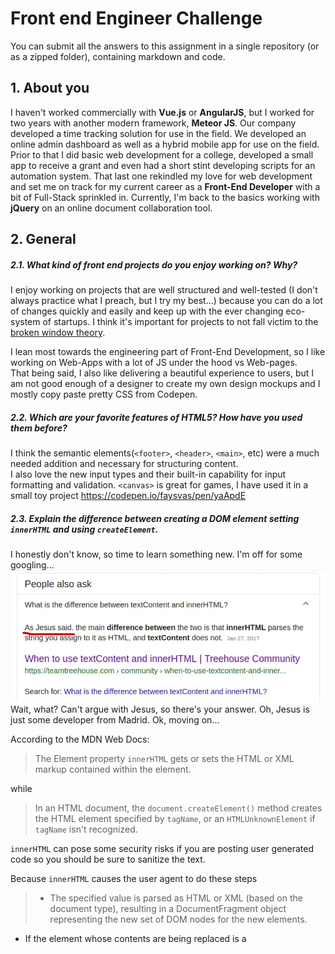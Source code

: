 # Front end Engineer Challenge

You can submit all the answers to this assignment in a single repository (or as a zipped folder), containing markdown and code.

## 1. About you

I haven't worked commercially with **Vue.js** or **AngularJS**, but I worked for two years with another modern framework, **Meteor JS**. Our company developed a time tracking solution for use in the field. We developed an online admin dashboard as well as a hybrid mobile app for use on the field.  
Prior to that I did basic web development for a college, developed a small app to receive a grant and even had a short stint developing scripts for an automation system. That last one rekindled my love for web development and set me on track for my current career as a **Front-End Developer** with a bit of Full-Stack sprinkled in.
Currently, I'm back to the basics working with **jQuery** on an online document collaboration tool.  

## 2. General

##### 2.1. What kind of front end projects do you enjoy working on? Why?

I enjoy working on projects that are well structured and well-tested (I don't always practice what I preach, but I try my best...) because you can do a lot of changes quickly and easily and keep up with the ever changing eco-system of startups. I think it's important for projects to not fall victim to the [broken window theory](https://en.wikipedia.org/wiki/Broken_windows_theory). 

I lean most towards the engineering part of Front-End Development, so I like working on Web-Apps with a lot of JS under the hood vs Web-pages.  
That being said, I also like delivering a beautiful experience to users, but I am not good enough of a designer to create my own design mockups and I mostly copy paste pretty CSS from Codepen.  

##### 2.2. Which are your favorite features of HTML5? How have you used them before?

I think the semantic elements(`<footer>`, `<header>`, `<main>`, etc) were a much needed addition and necessary for structuring content.  
I also love the new input types and their built-in capability for input formatting and validation.
`<canvas>` is great for games, I have used it in a small toy project https://codepen.io/faysvas/pen/yaApdE

##### 2.3. Explain the difference between creating a DOM element setting `innerHTML` and using `createElement`.

I honestly don't know, so time to learn something new. I'm off for some googling...
![JesusSays](./images/jesussays.jpg)
Wait, what? Can't argue with Jesus, so there's your answer.
Oh, Jesus is just some developer from Madrid. Ok, moving on...

According to the MDN Web Docs:

> The Element property `innerHTML` gets or sets the HTML or XML markup contained within the element.

while

> In an HTML document, the `document.createElement()` method creates the HTML element specified by `tagName`, or an `HTMLUnknownElement` if `tagName` isn't recognized.

`innerHTML` can pose some security risks if you are posting user generated code so you should be sure to sanitize the text.

Because `innerHTML` causes the user agent to do these steps

> -   The specified value is parsed as HTML or XML (based on the document type), resulting in a DocumentFragment object representing the new set of DOM nodes for the new elements.

-   If the element whose contents are being replaced is a <template> element, then the <template> element's content attribute is replaced with the new DocumentFragment created in step 1.
-   For all other elements, the element's contents are replaced with the nodes in the new DocumentFragment.

It may be better to user `createElement` because it preserves existing references to DOM elements and event handlers when appending elements.
`createElement` may also be faster when adding a lot of elements, because the browser doesn't have to do all the steps described above.

##### 2.4. Compare two-way data binding vs one-way data flow.

-   **One-way data flow** means that the model is the single source of truth and data flows from the model to the view(UI).
    When the UI is changed (ex. through user input), an event is triggered that notifies the model of the change, and the model decides if it will change the app's state.

-   **Two-way data binding** means that the UI and model are connected and update each other automatically.

Two-way data binding might seem more convenient (and require less code), but that is probably only true for connected elements in small, self-contained components. Two-way data binding between multiple components may cause confusion and be more difficult to debug, especially in larger applications.  
If you have two-way data binding between numerous components in a large application, you can not be sure about the state in any given moment. Whereas with one-way data flow you just need to check your state object.

##### 2.5. Why is asynchronous programming important in JavaScript?

**JavaScript** is mainly used for highly reactive web apps that include a lot of user interaction and run on all sorts of devices. The web involves a lot of delay and waiting (especially when you have a slow connection). With asynchronous programming, script execution doesn't need to be blocked while you're waiting for something that takes a lot of time, like a server or user response.  
So asynchronous programming allows you, for example, to fetch and display one paragraph of content for your user to read while the rest of the content is loading.  
JavaScript is a synchronous, single-threaded language by default but various browser APIs provide us with the much needed asynchronicity.

## 3. Styling

Given the HTML file **front-end/q3/q3.html**, implement the styling so the page matches the image below.

![Styling](./front-end/q3/images/result.jpg 'Styling')

#### Bonus

-   Implement styling rules that consider different screen sizes.

**Notes:**

-   The footer should stick to the bottom when scrolling. - **DONE**
-   You can, and should, use a CSS pre-processor, such as SASS or LESS. - **DONE**

## 4. SPA

Using Vue.js or AngularJS, implement an SPA that gets information from a server (explained below) and has the following pages:

### Books list

Display all available books returned from the API. - **DONE**

-   Synopsis should be truncated at 200 characters. - **DONE**
-   Book's title and cover should link to the book's individual page. - **DONE**
-   Though the upvote functionality is not required, the upvote state should be represented. - **DONE**

![Books list](./front-end/q4/images/books-list.png 'Books list')

### Book page

Display a single book information, highlighting the cover and displaying the full synopsis. - **DONE**

![Book page](./front-end/q4/images/book.png 'Book page')

The upvote functionality is **not** required, the UI should only reflect if a book has been upvoted yet or not. - **DONE**
For this question, you **don't** have to replicate the example screens above, feel free to implement any design that you'd like.

**Important notes:**

-   Add test coverage as you see fit; - **DONE**
-   You may use TypeScript instead of plain JS; - **JUST USED JS**
-   Use a CSS pre-processor; - **DONE**
-   Your app must be responsible for all of it's dependencies and they should be installed via `yarn` or `npm install`. The app must run by using either `yarn start` or `npm start`. - **DONE**

#### Bonus

-   Implement text search on the books list (for title and synopsis) - Add filter on top - **DONE only for title**
-   Add pagination on the books list - Have a button where user picks how many books he wants to see
-   Add a comments section on the book page - Allow user to add comment but not save them anywhere when app closes

### Server

In order to solve this problem, a simple server is provided, which you should use to get the data.
Head into `front-end/q4/server` and install the server dependencies using:

```bash
yarn install
```

or

```bash
npm install
```

Run the server using:

```bash
yarn server
```

or

```bash
npm run server
```

The server should be running on port `3000`.

#### Available routes

#### http://localhost:3000/books

Returns a list of books, with their info.

#### http://localhost:3000/books/SLUG

Returns the book information for the given SLUG (404 otherwise).
